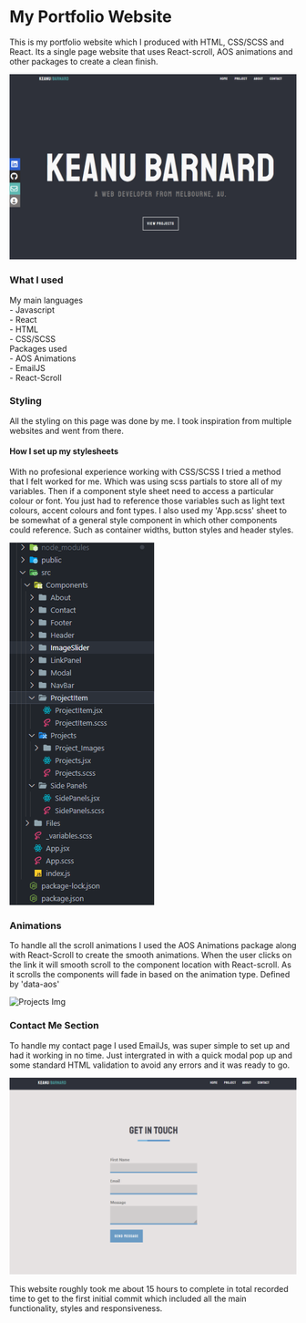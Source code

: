 <h1>My Portfolio Website</h1>
This is my portfolio website which I produced with HTML, CSS/SCSS and React. Its a single page website that uses React-scroll, AOS animations and other packages to create a clean finish. 

![Header Img](./Read-Me-Imgs/Header.PNG)

<h3>What I used</h3>
My main languages 
<br>
- Javascript 
<br>
- React
<br> 
- HTML
<br>
- CSS/SCSS
<br>
Packages used 
<br>
- AOS Animations
<br>
- EmailJS
<br>
- React-Scroll


<h3> Styling </h3> 
All the styling on this page was done by me. I took inspiration from multiple websites and went from there. <br>
<h4> How I set up my stylesheets </h4>
With no profesional experience working with CSS/SCSS I tried a method that I felt worked for me. Which was using scss partials to store all of my variables. Then if a component style sheet need to access a particular colour or font. You just had to reference those variables such as light text colours, accent colours and font types. I also used my 'App.scss' sheet to be somewhat of a general style component in which other components could reference. Such as container widths, button styles and header styles.

![File Set up Img](./Read-Me-Imgs/fileSystem.PNG)

<h3> Animations </h3>
To handle all the scroll animations I used the AOS Animations package along with React-Scroll to create the smooth animations. When the user clicks on the link it will smooth scroll to the component location with React-scroll. As it scrolls the components will fade in based on the animation type. Defined by 'data-aos'

![Projects Img](./Read-Me-Imgs/Project.PNG)

<h3> Contact Me Section </h3>
To handle my contact page I used EmailJs, was super simple to set up and had it working in no time. Just intergrated in with a quick modal pop up and some standard HTML validation to avoid any errors and it was ready to go. 


![Contact Img](./Read-Me-Imgs/Contact.PNG)


This website roughly took me about 15 hours to complete in total recorded time to get to the first initial commit which included all the main functionality, styles and responsiveness.
